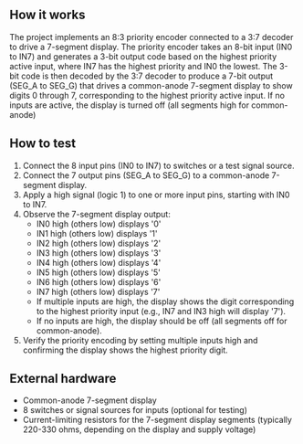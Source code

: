 <!---

This file is used to generate your project datasheet. Please fill in the information below and delete any unused
sections.

You can also include images in this folder and reference them in the markdown. Each image must be less than
512 kb in size, and the combined size of all images must be less than 1 MB.
-->

## How it works

The project implements an 8:3 priority encoder connected to a 3:7 decoder to drive a 7-segment display. The priority encoder takes an 8-bit input (IN0 to IN7) and generates a 3-bit output code based on the highest priority active input, where IN7 has the highest priority and IN0 the lowest. The 3-bit code is then decoded by the 3:7 decoder to produce a 7-bit output (SEG_A to SEG_G) that drives a common-anode 7-segment display to show digits 0 through 7, corresponding to the highest priority active input. If no inputs are active, the display is turned off (all segments high for common-anode)

## How to test

1. Connect the 8 input pins (IN0 to IN7) to switches or a test signal source.
2. Connect the 7 output pins (SEG_A to SEG_G) to a common-anode 7-segment display.
3. Apply a high signal (logic 1) to one or more input pins, starting with IN0 to IN7.
4. Observe the 7-segment display output:
   - IN0 high (others low) displays '0'
   - IN1 high (others low) displays '1'
   - IN2 high (others low) displays '2'
   - IN3 high (others low) displays '3'
   - IN4 high (others low) displays '4'
   - IN5 high (others low) displays '5'
   - IN6 high (others low) displays '6'
   - IN7 high (others low) displays '7'
   - If multiple inputs are high, the display shows the digit corresponding to the highest priority input (e.g., IN7 and IN3 high will display '7').
   - If no inputs are high, the display should be off (all segments off for common-anode).
5. Verify the priority encoding by setting multiple inputs high and confirming the display shows the highest priority digit.

## External hardware

- Common-anode 7-segment display
- 8 switches or signal sources for inputs (optional for testing)
- Current-limiting resistors for the 7-segment display segments (typically 220-330 ohms, depending on the display and supply voltage)
